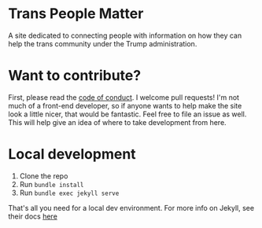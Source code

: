 # Trans People Matter
A site dedicated to connecting people with information on how they can help the trans community under the Trump administration.

# Want to contribute?
First, please read the [code of conduct](CODE_OF_CONDUCT.md). I welcome pull requests! I'm not much of a front-end developer, so if anyone wants to help make the site look a little nicer, that would be fantastic. Feel free to file an issue as well. This will help give an idea
of where to take development from here.

# Local development
1) Clone the repo
2) Run `bundle install`
3) Run `bundle exec jekyll serve`

That's all you need for a local dev environment. For more info on Jekyll, see their docs [here](https://jekyllrb.com/docs/)